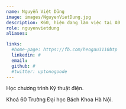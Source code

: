 ```yaml
---
name: Nguyễn Việt Dũng
image: images/NguyenVietDung.jpg
description: K60, hiện đang làm việc tại A0
role: nguyenvietdung
aliases:

links:
  #home-page: https://fb.com/heogau3110btp
  linkedin: #
  email: 
  github: #
  #twitter: uptonogoode
---
```


Học chương trình Kỹ thuật điện.

Khoá 60 Trường Đại học Bách Khoa Hà Nội.

